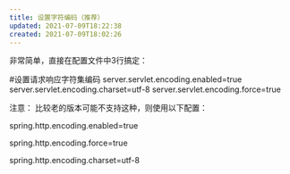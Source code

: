 ```yaml
---
title: 设置字符编码（推荐）
updated: 2021-07-09T18:22:38
created: 2021-07-09T18:02:26
---
```


非常简单，直接在配置文件中3行搞定：

\#设置请求响应字符集编码
server.servlet.encoding.enabled=true
server.servlet.encoding.charset=utf-8
server.servlet.encoding.force=true

注意：
比较老的版本可能不支持这种，则使用以下配置：

spring.http.encoding.enabled=true

spring.http.encoding.force=true

spring.http.encoding.charset=utf-8
